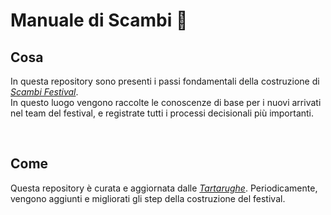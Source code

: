 # Manuale di Scambi 📒

## Cosa

In questa repository sono presenti i passi fondamentali della costruzione di [*Scambi Festival*](https://scambi.org/festival "Scambi festival").\
In questo luogo vengono raccolte le conoscenze di base per i nuovi arrivati nel team del festival, e registrate tutti i processi decisionali più importanti.

<br />

## Come

Questa repository è curata e aggiornata dalle [*Tartarughe*](https://github.com/orgs/aps-oltre/teams/tartarughe "Team “Tartarughe„ su GitHub").
Periodicamente, vengono aggiunti e migliorati gli step della costruzione del festival.
